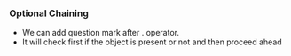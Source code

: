 ### Optional Chaining

- We can add question mark after . operator.
- It will check first if the object is present or not and then proceed ahead